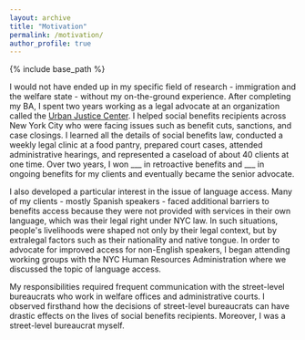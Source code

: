 ```yaml
---
layout: archive
title: "Motivation"
permalink: /motivation/
author_profile: true
---
```


{% include base_path %}

I would not have ended up in my specific field of research - immigration and the welfare state - without my on-the-ground experience. After completing my BA, I spent two years working as a legal advocate at an organization called the [Urban Justice Center](https://www.urbanjustice.org/). I helped social benefits recipients across New York City who were facing issues such as benefit cuts, sanctions, and case closings. I learned all the details of social benefits law, conducted a weekly legal clinic at a food pantry, prepared court cases, attended administrative hearings, and represented a caseload of about 40 clients at one time. Over two years, I won ___ in retroactive benefits and ___ in ongoing benefits for my clients and eventually became the senior advocate. 

I also developed a particular interest in the issue of language access. Many of my clients - mostly Spanish speakers - faced additional barriers to benefits access because they were not provided with services in their own language, which was their legal right under NYC law. In such situations, people's livelihoods were shaped not only by their legal context, but by extralegal factors such as their nationality and native tongue. In order to advocate for improved access for non-English speakers, I began attending working groups with the NYC Human Resources Administration where we discussed the topic of language access. 

My responsibilities required frequent communication with the street-level bureaucrats who work in welfare offices and administrative courts. I observed firsthand how the decisions of street-level bureaucrats can have drastic effects on the lives of social benefits recipients. Moreover, I was a street-level bureaucrat myself. 
